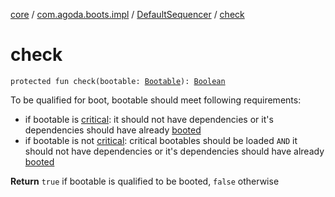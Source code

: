 [core](../../index.md) / [com.agoda.boots.impl](../index.md) / [DefaultSequencer](index.md) / [check](./check.md)

# check

`protected fun check(bootable: `[`Bootable`](../../com.agoda.boots/-bootable/index.md)`): `[`Boolean`](https://kotlinlang.org/api/latest/jvm/stdlib/kotlin/-boolean/index.html)

To be qualified for boot, bootable should meet following requirements:

* if bootable is [critical](../../com.agoda.boots/-bootable/is-critical.md):
it should not have dependencies or it's dependencies should have already [booted](../../com.agoda.boots/-status/-booted/index.md)
* if bootable is not [critical](../../com.agoda.boots/-bootable/is-critical.md):
critical bootables should be loaded `AND` it should not have dependencies or it's
dependencies should have already [booted](../../com.agoda.boots/-status/-booted/index.md)

**Return**
`true` if bootable is qualified to be booted, `false` otherwise

